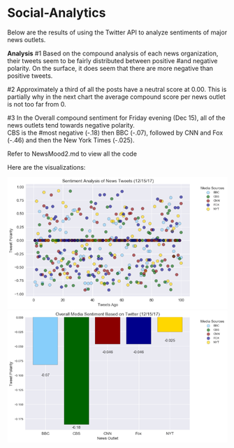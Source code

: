 # Social-Analytics
Below are the results of using the Twitter API to analyze sentiments of major news outlets.

**Analysis**
#1 Based on the compound analysis of each news organization, their tweets seem to be fairly distributed between positive 
#and negative polarity.  On the surface, it does seem that there are more negative than positive tweets.

#2 Approximately a third of all the posts have a neutral score at 0.00. This is partially why in the next chart the average compound 
score per news outlet is not too far from 0.

#3 In the Overall compound sentiment for Friday evening (Dec 15), all of the news outlets tend towards negative polarity.  
CBS is the #most negative (-.18) then BBC (-.07), followed by CNN and Fox (-.46) and then the New York Times (-.025).

Refer to NewsMood2.md to view all the code 

Here are the visualizations:

<img src="output_5_0.png" /> 

<img src="output_6_0.png" />



